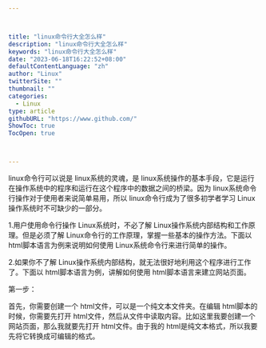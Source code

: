 ```yaml
---



title: "linux命令行大全怎么样"
description: "linux命令行大全怎么样"
keywords: "linux命令行大全怎么样"
date: "2023-06-18T16:22:52+08:00"
defaultContentLanguage: "zh"
author: "Linux"
twitterSite: ""
thumbnail: ""
categories:
  - Linux
type: article
githubURL: "https://www.github.com/"
ShowToc: true
TocOpen: true



---
```


linux命令行可以说是 linux系统的灵魂，是 linux系统操作的基本手段，它是运行在操作系统中的程序和运行在这个程序中的数据之间的桥梁。因为 linux系统命令行操作对于使用者来说简单易用，所以 linux命令行成为了很多初学者学习 Linux操作系统时不可缺少的一部分。

1.用户使用命令行操作 Linux系统时，不必了解 Linux操作系统内部结构和工作原理。但是必须了解 Linux命令行的工作原理，掌握一些基本的操作方法。下面以 html脚本语言为例来说明如何使用 Linux系统命令行来进行简单的操作。

2.如果你不了解 Linux操作系统内部结构，就无法很好地利用这个程序进行工作了。下面以 html脚本语言为例，讲解如何使用 html脚本语言来建立网站页面。

第一步：

首先，你需要创建一个 html文件，可以是一个纯文本文件夹。在编辑 html脚本的时候，你需要先打开 html文件，然后从文件中读取内容。比如这里我要创建一个网站页面，那么我就要先打开 html文件。由于我的 html是纯文本格式，所以我要先将它转换成可编辑的格式。